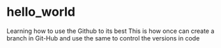 # hello_world
Learning how to use the Github to its best
This is how once can create a branch in Git-Hub and use the same to control the versions in code

